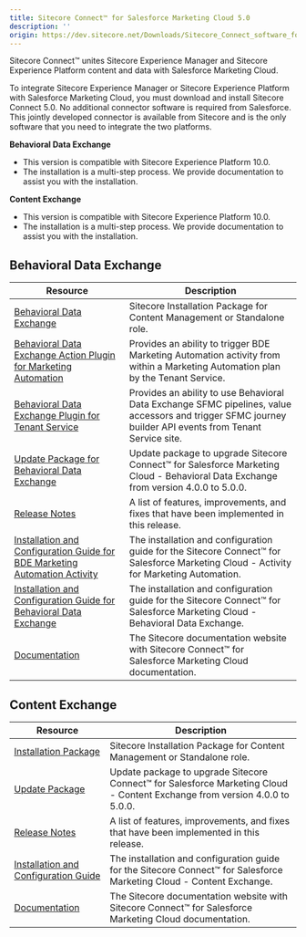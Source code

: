 ```yaml
---
title: Sitecore Connect™ for Salesforce Marketing Cloud 5.0
description: ''
origin: https://dev.sitecore.net/Downloads/Sitecore_Connect_software_for_Salesforce_Marketing_Cloud/1x/Sitecore_Connect_software_for_Salesforce_Marketing_Cloud_50
---
```


Sitecore Connect™ unites Sitecore Experience Manager and Sitecore Experience Platform content and data with Salesforce Marketing Cloud.

To integrate Sitecore Experience Manager or Sitecore Experience Platform with Salesforce Marketing Cloud, you must download and install Sitecore Connect 5.0. No additional connector software is required from Salesforce. This jointly developed connector is available from Sitecore and is the only software that you need to integrate the two platforms.

**Behavioral Data Exchange**

-   This version is compatible with Sitecore Experience Platform 10.0.
-   The installation is a multi-step process. We provide documentation to assist you with the installation.

**Content Exchange**

-   This version is compatible with Sitecore Experience Platform 10.0.
-   The installation is a multi-step process. We provide documentation to assist you with the installation.

## Behavioral Data Exchange

 | Resource | Description |
 | --- | --- |
 | [Behavioral Data Exchange](https://scdp.blob.core.windows.net/downloads/Sitecore%20Connect%20software%20for%20Salesforce%20Marketing%20Cloud/1x/Sitecore%20Connect%20software%20for%20Salesforce%20Marketing%20Cloud%2050/Secure/Sitecore%20Connect%20for%20Salesforce%20Marketing%20Cloud%20-%20Behavioral%20Data%20Exchange%205.0.0%20rev.%2000294.zip) | Sitecore Installation Package for Content Management or Standalone role. |
 | [Behavioral Data Exchange Action Plugin for Marketing Automation](https://scdp.blob.core.windows.net/downloads/Sitecore%20Connect%20software%20for%20Salesforce%20Marketing%20Cloud/1x/Sitecore%20Connect%20software%20for%20Salesforce%20Marketing%20Cloud%2050/Secure/Sitecore%20Connect%20for%20Salesforce%20Marketing%20Cloud%20-%20Behavioral%20Data%20Exchange%20Action%20Plugin%20for%20Marketing%20Automation%205.0.0%20rev.%2000294.scwdp.zip) | Provides an ability to trigger BDE Marketing Automation activity from within a Marketing Automation plan by the Tenant Service. |
 | [Behavioral Data Exchange Plugin for Tenant Service](https://scdp.blob.core.windows.net/downloads/Sitecore%20Connect%20software%20for%20Salesforce%20Marketing%20Cloud/1x/Sitecore%20Connect%20software%20for%20Salesforce%20Marketing%20Cloud%2050/Secure/Sitecore%20Connect%20for%20Salesforce%20Marketing%20Cloud%20-%20BDE%20Plugin%20for%20Tenant%20Service%205.0.0%20rev.%2000294.scwdp.zip) | Provides an ability to use Behavioral Data Exchange SFMC pipelines, value accessors and trigger SFMC journey builder API events from Tenant Service site. |
 | [Update Package for Behavioral Data Exchange](https://scdp.blob.core.windows.net/downloads/Sitecore%20Connect%20software%20for%20Salesforce%20Marketing%20Cloud/1x/Sitecore%20Connect%20software%20for%20Salesforce%20Marketing%20Cloud%2050/Secure/Sitecore%20Connect%20for%20Salesforce%20Marketing%20Cloud%20-%20BDE%20(update%20package)%205.0.0%20rev.%2000294.update) | Update package to upgrade Sitecore Connect™ for Salesforce Marketing Cloud - Behavioral Data Exchange from version 4.0.0 to 5.0.0. |
 | [Release Notes](/downloads/Sitecore_Connect_software_for_Salesforce_Marketing_Cloud/1x/Sitecore_Connect_software_for_Salesforce_Marketing_Cloud_50/Release_Notes_BDE) | A list of features, improvements, and fixes that have been implemented in this release. |
 | [Installation and Configuration Guide for BDE Marketing Automation Activity](https://scdp.blob.core.windows.net/downloads/Sitecore%20Connect%20software%20for%20Salesforce%20Marketing%20Cloud/1x/Sitecore%20Connect%20software%20for%20Salesforce%20Marketing%20Cloud%2050/Secure/Sitecore_Connect_for_SFMC_5_0_Activity_for_Marketing_Automation_Installatio-en.pdf) | The installation and configuration guide for the Sitecore Connect™ for Salesforce Marketing Cloud - Activity for Marketing Automation. |
 | [Installation and Configuration Guide for Behavioral Data Exchange](https://scdp.blob.core.windows.net/downloads/Sitecore%20Connect%20software%20for%20Salesforce%20Marketing%20Cloud/1x/Sitecore%20Connect%20software%20for%20Salesforce%20Marketing%20Cloud%2050/Secure/Sitecore_Connect_for_SFMC_5_0_Behavioral_Data_Exchange_Installation_Guide-en.pdf) | The installation and configuration guide for the Sitecore Connect™ for Salesforce Marketing Cloud - Behavioral Data Exchange. |
 | [Documentation](https://doc.sitecore.com/developers/salesforce-marketing-cloud/50/sitecore-connect-for-salesforce-marketing-cloud/en/sitecore-connect-for-salesforce-marketing-cloud.html) | The Sitecore documentation website with Sitecore Connect™ for Salesforce Marketing Cloud documentation. |

## Content Exchange

 | Resource | Description |
 | --- | --- |
 | [Installation Package](https://scdp.blob.core.windows.net/downloads/Sitecore%20Connect%20software%20for%20Salesforce%20Marketing%20Cloud/1x/Sitecore%20Connect%20software%20for%20Salesforce%20Marketing%20Cloud%2050/Secure/Sitecore%20Connect%20for%20Salesforce%20Marketing%20Cloud%20-%20Content%20Exchange%205.0.0%20rev.%2000162.zip) | Sitecore Installation Package for Content Management or Standalone role. |
 | [Update Package](https://scdp.blob.core.windows.net/downloads/Sitecore%20Connect%20software%20for%20Salesforce%20Marketing%20Cloud/1x/Sitecore%20Connect%20software%20for%20Salesforce%20Marketing%20Cloud%2050/Secure/Sitecore%20Connect%20for%20Salesforce%20Marketing%20Cloud%20-%20Content%20Exchange%20(update%20package)%205.0.0%20rev.%2000162.update) | Update package to upgrade Sitecore Connect™ for Salesforce Marketing Cloud - Content Exchange from version 4.0.0 to 5.0.0. |
 | [Release Notes](/downloads/Sitecore_Connect_software_for_Salesforce_Marketing_Cloud/1x/Sitecore_Connect_software_for_Salesforce_Marketing_Cloud_50/Release_Notes_CE) | A list of features, improvements, and fixes that have been implemented in this release. |
 | [Installation and Configuration Guide](https://scdp.blob.core.windows.net/downloads/Sitecore%20Connect%20software%20for%20Salesforce%20Marketing%20Cloud/1x/Sitecore%20Connect%20software%20for%20Salesforce%20Marketing%20Cloud%2050/Secure/Sitecore_Connect_for_SFMC_5_0_Content_Exchange_Installation_Guide-en.pdf) | The installation and configuration guide for the Sitecore Connect™ for Salesforce Marketing Cloud - Content Exchange. |
 | [Documentation](https://doc.sitecore.com/developers/salesforce-marketing-cloud/50/sitecore-connect-for-salesforce-marketing-cloud/en/sitecore-connect-for-salesforce-marketing-cloud.html) | The Sitecore documentation website with Sitecore Connect™ for Salesforce Marketing Cloud documentation. |